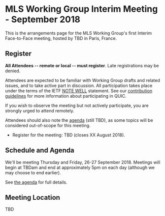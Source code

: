 # MLS Working Group Interim Meeting - September 2018

This is the arrangements page for the MLS Working Group's first Interim Face-to-Face meeting,
hosted by TBD in Paris, France.

## Register

**All Attendees -- remote or local -- must register**. Late registrations may be denied.

Attendees are expected to be familiar with Working Group drafts and related issues, and to take active part in discussion. All participation takes place under the terms of the IETF [NOTE WELL](https://www.ietf.org/about/note-well.html) statement. See our [contribution guidelines](https://github.com/quicwg/base-drafts/blob/master/CONTRIBUTING.md) for more information about participating in QUIC.

If you wish to observe the meeting but not actively participate, you are strongly urged to attend remotely.

Attendees should also note the [agenda](agenda.md) (still TBD), as some topics will be considered out-of-scope for this meeting.

* Register for the meeting: TBD (closes XX August 2018).

## Schedule and Agenda

We'll be meeting Thursday and Friday, 26-27 September 2018. Meetings will begin at TBDam and end at
approximately 5pm on each day (although we may choose to end earlier).

See [the agenda](agenda.md) for full details.


## Meeting Location

TBD

<!--
## Network

## Accommodation

TBD

## Transportation
-->
